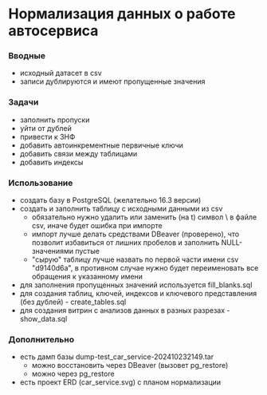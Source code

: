 # Нормализация данных о работе автосервиса

### Вводные
- исходный датасет в csv
- записи дублируются и имеют пропущенные значения

### Задачи
- заполнить пропуски
- уйти от дублей
- привести к 3НФ
- добавить автоинкрементные первичные ключи
- добавить связи между таблицами
- добавить индексы

### Использование
- создать базу в PostgreSQL (желательно 16.3 версии)
- создать и заполнить таблицу с исходными данными из csv
  - обязательно нужно удалить или заменить (на t) символ \ в файле csv, иначе будет ошибка при импорте
  - импорт лучше делать средствами DBeaver (проверено), что позволит избавиться от лишних пробелов и заполнить NULL-значениями пустые
  - "сырую" таблицу лучше назвать по первой части имени csv "d9140d6a", в противном случае нужно будет переименовать все обращения к указанному имени
- для заполнения пропущенных значений используется fill_blanks.sql
- для создания таблиц, ключей, индексов и ключевого представления (без дублей) - create_tables.sql
- для создания витрин с анализов данных в разных разрезах - show_data.sql

### Дополнительно
- есть дамп базы dump-test_car_service-202410232149.tar
  - можно восстановить через DBeaver (вызовет pg_restore)
  - можно через pg_restore
- есть проект ERD (car_service.svg) с планом нормализации